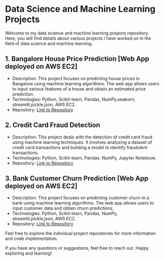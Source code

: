 # Data Science and Machine Learning Projects

Welcome to my data science and machine learning projects repository. Here, you will find details about various projects I have worked on in the field of data science and machine learning.

## 1. Bangalore House Price Prediction [Web App deployed on AWS EC2]

- Description: This project focuses on predicting house prices in Bangalore using machine learning algorithms. The web app allows users to input various features of a house and obtain an estimated price prediction.
- Technologies: Python, Scikit-learn, Pandas, NumPy,seaborn, streamlit,pickle,json, AWS EC2.
- Repository: [Link to Repository](https://github.com/leo7736/Python/tree/main/Machine%20Learning/ML_Projects/project_1_BHP)

## 2. Credit Card Fraud Detection

- Description: This project deals with the detection of credit card fraud using machine learning techniques. It involves analyzing a dataset of credit card transactions and building a model to identify fraudulent transactions.
- Technologies: Python, Scikit-learn, Pandas, NumPy, Jupyter Notebook.
- Repository: [Link to Repository](https://github.com/leo7736/Python/tree/main/Machine%20Learning/ML_Projects/project_2_credit_card_fraud_detection)

## 3. Bank Customer Churn Prediction [Web App deployed on AWS EC2]

- Description: This project focuses on predicting customer churn in a bank using machine learning algorithms. The web app allows users to input customer data and obtain churn predictions.
- Technologies: Python, Scikit-learn, Pandas, NumPy, streamlit,pickle,json, AWS EC2.
- Repository: [Link to Repository](https://github.com/leo7736/Python/tree/main/Machine%20Learning/ML_Projects/project_3_customer_churn_prediction)

Feel free to explore the individual project repositories for more information and code implementation.

If you have any questions or suggestions, feel free to reach out. Happy exploring and learning!
